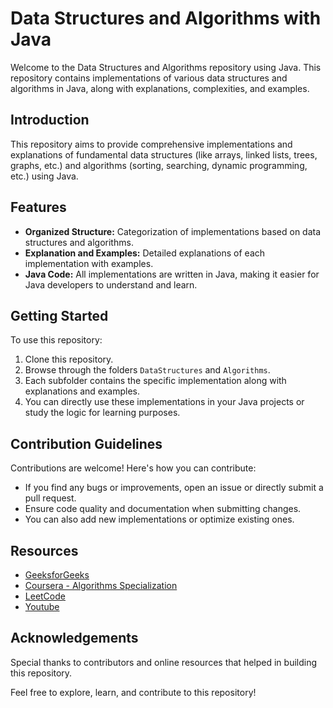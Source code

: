 # Data Structures and Algorithms with Java

Welcome to the Data Structures and Algorithms repository using Java. This repository contains implementations of various data structures and algorithms in Java, along with explanations, complexities, and examples.

## Introduction

This repository aims to provide comprehensive implementations and explanations of fundamental data structures (like arrays, linked lists, trees, graphs, etc.) and algorithms (sorting, searching, dynamic programming, etc.) using Java.

## Features

- **Organized Structure:** Categorization of implementations based on data structures and algorithms.
- **Explanation and Examples:** Detailed explanations of each implementation with examples.
- **Java Code:** All implementations are written in Java, making it easier for Java developers to understand and learn.

## Getting Started

To use this repository:

1. Clone this repository.
2. Browse through the folders `DataStructures` and `Algorithms`.
3. Each subfolder contains the specific implementation along with explanations and examples.
4. You can directly use these implementations in your Java projects or study the logic for learning purposes.

## Contribution Guidelines

Contributions are welcome! Here's how you can contribute:

- If you find any bugs or improvements, open an issue or directly submit a pull request.
- Ensure code quality and documentation when submitting changes.
- You can also add new implementations or optimize existing ones.

## Resources

- [GeeksforGeeks](https://www.geeksforgeeks.org/)
- [Coursera - Algorithms Specialization](https://www.coursera.org/specializations/algorithms)
- [LeetCode](https://leetcode.com/)
- [Youtube](https://www.youtube.com/playlist?list=PL9gnSGHSqcnr_DxHsP7AW9ftq0AtAyYqJ)

## Acknowledgements

Special thanks to contributors and online resources that helped in building this repository.

Feel free to explore, learn, and contribute to this repository!
